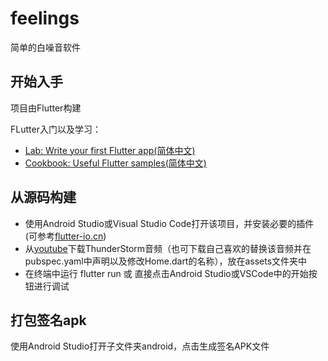# feelings

简单的白噪音软件

## 开始入手

项目由Flutter构建

FLutter入门以及学习：

- [Lab: Write your first Flutter app(简体中文)](https://flutter.cn/docs/get-started/codelab)
- [Cookbook: Useful Flutter samples(简体中文)](https://flutter.cn/docs/cookbook)

## 从源码构建

- 使用Android Studio或Visual Studio Code打开该项目，并安装必要的插件(可参考[flutter-io.cn](https://flutter-io.cn/docs/get-started/install))
- 从[youtube](https://www.youtube.com/audiolibrary/soundeffects?ar=3)下载ThunderStorm音频（也可下载自己喜欢的替换该音频并在pubspec.yaml中声明以及修改Home.dart的名称），放在assets文件夹中
- 在终端中运行 flutter run 或 直接点击Android Studio或VSCode中的开始按钮进行调试

## 打包签名apk

使用Android Studio打开子文件夹android，点击生成签名APK文件
